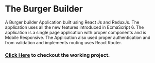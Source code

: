 # The Burger Builder
A Burger builder Application built using React Js and ReduxJs. The application uses all the new features introduced in EcmaScript 6. The application is a single page application with proper components and is Mobile Responsive. The Application also used proper authentication and from validation and implements routing uses React Router.

### [Click Here](https://burger-builder-ak.netlify.app/) to checkout the working project.

